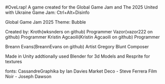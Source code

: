 #OveLrap! 
A game created for the Global Game Jam and The 2025 United with Ukraine Game Jam: Ctrl+Alt+Disinfo

Global Game Jam 2025 Theme: Bubble

Created by: 
Kroth(wksnders on github) Programmer
Vazor(vazor222 on github) Programmer
Kristin Agcaoili(Kristin Agcaoili on github) Programmer

Breann Evans(BreannEvans on github) Artist
Gregory Blunt Composer

Made in Unity
addtionally used Blender for 3d Models and Resprite for textures

fonts:
CassandreGraphika by Ian Davies
Market Deco - Steve Ferrera
Film Noir - Joseph Dawson

